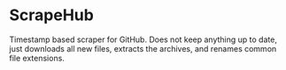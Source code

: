 # ScrapeHub
Timestamp based scraper for GitHub. Does not keep anything up to date, just downloads all new files, extracts the archives, and renames common file extensions.
